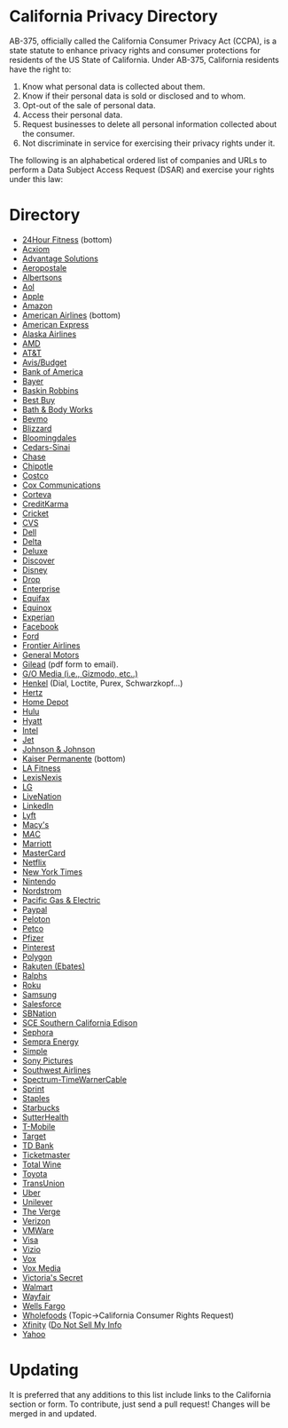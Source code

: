 # California Privacy Directory
AB-375, officially called the California Consumer Privacy Act (CCPA), is a state statute to enhance privacy rights and consumer protections for residents of the US State of California.
Under AB-375, California residents have the right to:

1. Know what personal data is collected about them.
2. Know if their personal data is sold or disclosed and to whom.
3. Opt-out of the sale of personal data.
4. Access their personal data.
5. Request businesses to delete all personal information collected about the consumer.
6. Not discriminate in service for exercising their privacy rights under it.

The following is an alphabetical ordered list of companies and URLs to perform a Data Subject Access Request (DSAR) and exercise your rights under this law:

# Directory
* [24Hour Fitness](https://www.24hourfitness.com/membership/inclub_privacy_policy.html) (bottom)
* [Acxiom](https://www.acxiom.com/caconsumer/)
* [Advantage Solutions](https://privacyportal-cdn.onetrust.com/dsarwebform/d6cba5fa-4e44-47b7-8e91-8f217ac30350/c81e9b88-7ed7-41cf-b6bc-7d2c781f93b9.html)
* [Aeropostale](https://www.aeropostale.com/ccpa_request/)
* [Albertsons](https://privacyportal-cdn.onetrust.com/dsarwebform/ea30fd57-7c9b-4aa0-b3c2-5ff790e3550f/9f10c78c-dad2-48a7-914b-79040240d917.html?state=CA)
* [Aol](https://aol.mydashboard.oath.com/lite)
* [Apple](https://www.apple.com/legal/privacy/california/)
* [Amazon](https://www.amazon.com/gp/help/customer/display.html?nodeId=GC5HB5DVMU5Y8CJ2)
* [American Airlines](https://www.aa.com/i18n/customer-service/support/privacy-policy.jsp) (bottom)
* [American Express](https://iforms.americanexpress.com/iFormsSecure/un/iforms.do?cuid=ccpa_en_US&evtsrc=link&evttype=0)
* [Alaska Airlines](https://privacyportal-cdn.onetrust.com/dsarwebform/7a066a1e-5ec0-4f03-ba72-9ee06ba6e1d3/2d92e0a3-b352-421c-9481-1ea9f187fc27.html)
* [AMD](https://www.amd.com/en/corporate/privacy#faq-Your-California-Privacy-Notice-and-Rights)
* [AT&T](https://about.att.com/csr/home/privacy/StateLawApproach/ccpa.html)
* [Avis/Budget](https://privacyportal-cdn.onetrust.com/dsarwebform/3049dc52-d1d0-4f29-98a6-716dc298f06f/db26e683-0e64-4e8a-93fa-943ab693d0f2.html)
* [Bank of America](https://www.bankofamerica.com/security-center/ccpa-disclosure/)
* [Bayer](https://www.bayer.us/en/data-privacy-office-contact-form/)
* [Baskin Robbins](https://www.baskinrobbins.com/en/consumer-rights)
* [Best Buy](https://www.bestbuy.com/site/privacy-policy/california-privacy-rights/pcmcat204400050063.c)
* [Bath & Body Works](https://www.bathandbodyworks.com/customer-care/california-privacy-rights.html)
* [Bevmo](https://www.bevmo.com/privacy-policy/ccpa-submission)
* [Blizzard](https://www.blizzard.com/en-us/legal/a97631bf-2b21-4755-a740-5934bd5cb632/do-not-sell-my-personal-information)
* [Bloomingdales](https://www.customerservice-bloomingdales.com/app/answers/detail/a_id/357/~/bloomingdales-and-bloomingdales.com-notice-of-privacy-practices#CaliforniaResidents)
* [Cedars-Sinai](https://www.cedars-sinai.org/privacy-policy.html)
* [Chase](https://www.chase.com/digital/resources/privacy-security/privacy/ca-consumer-privacy-act/ccpa-request)
* [Chipotle](https://www.chipotle.com/donotsell)
* [Costco](https://www.costco.com/DNSMIView)
* [Cox Communications](https://www.cox.com/aboutus/policies/ccpa.html)
* [Corteva](https://www.corteva.com/forms/privacy-request.html)
* [CreditKarma](https://www.creditkarma.com/about/privacy-ca-20200101)
* [Cricket](https://www.cricketwireless.com/privacy)
* [CVS](https://www.cvs.com/extracare/ccpa)
* [Dell](https://www.dell.com/learn/us/en/uscorp1/policies-privacy#ycpr)
* [Delta](https://www.delta.com/us/en/legal/privacy-and-security)
* [Deluxe](https://www.deluxe.com/policy/privacy-california)
* [Discover](https://www.discover.com/privacy-statement/california-request.html)
* [Disney](https://privacy.thewaltdisneycompany.com/en/dnsmi/)
* [Drop](https://www.earnwithdrop.com/privacy#california)
* [Enterprise](https://enterpriseprivacy.ethicspointvp.com/custom/enterpriseprivacy/forms/privacy/form_data.asp?lang=en)
* [Equifax](https://myprivacy.equifax.com/personal-info)
* [Equinox](https://www.equinox.com/privacyrequest)
* [Experian](https://www.experian.com/privacy/ccpa-privacy-policy.html)
* [Facebook](https://www.facebook.com/help/contact/784491318687824)
* [Ford](http://www.ford.com/help/privacy/ccpa)
* [Frontier Airlines](https://privacyportal-cdn.onetrust.com/dsarwebform/d05efb49-8659-41c8-a149-06569bb9429f/b1553c03-92ee-47cc-a026-4b191092dcf2.html)
* [General Motors](https://www.gm.com/consumer-privacy.html)
* [Gilead](https://www.gilead.com/privacy-statements) (pdf form to email).
* [G/O Media (i.e., Gizmodo, etc..)](https://g-omedia.com/privacy-policy/)
* [Henkel](https://henkelprivacy.exterro.net/portal/dsar.htm?target=henkelprivacy) (Dial, Loctite, Purex, Schwarzkopf...)
* [Hertz](https://pub.emails.hertz.com/californiaprivacyrights)
* [Home Depot](https://www.homedepot.com/c/Exercise_My_Privacy_Rights)
* [Hulu](https://www.hulu.com/do-not-sell-my-info)
* [Hyatt](https://privacyportal-cdn.onetrust.com/dsarwebform/9c6a75e1-7924-4576-b3ba-d5ec88c9ad5e/99cb394e-9038-4c9a-81e4-285f5688f5e8.html)
* [Intel](https://www.intel.com/content/www/us/en/privacy/privacy-ccpa-california.html)
* [Jet](https://jet.com/privacy-notice)
* [Johnson & Johnson](https://privacyportal-cdn.onetrust.com/dsarwebform/96f23ee1-34e3-41d6-8d5a-07f0d554152b/e10a8ea9-63dd-4d22-b709-06a9b97de6b4.html?WebsiteName=jnj.com)
* [Kaiser Permanente](https://healthy.kaiserpermanente.org/privacy) (bottom)
* [LA Fitness](https://privacyrights.fitnessintl.com/)
* [LexisNexis](https://risk.lexisnexis.com/ccpa)
* [LG](https://www.lg.com/us/privacy)
* [LiveNation](https://privacyportal-cdn.onetrust.com/dsarwebform/ba6f9c5b-dda5-43bd-bac4-4e06afccd928/b3c0feda-599b-43d9-ae70-2e33b14b3b6b.html)
* [LinkedIn](https://www.linkedin.com/legal/california-privacy-disclosure)
* [Lyft](https://www.lyft.com/privacy)
* [Macy's](https://www.customerservice-macys.com/app/answers/detail/a_id/6617/~/california-privacy-rights)
* [M*A*C](https://privacyportal-cdn.onetrust.com/dsarwebform/84bcbfa6-9d87-4573-b6f8-acfb1a7839a8/433c7e56-cb05-4e61-bad5-946cb80447d6.html)
* [Marriott](https://privacyportal-cdn.onetrust.com/dsarwebform/0894cd2c-85ba-4d0b-8ec1-e18f3735e0e0/6a56958d-33d0-40a7-82d4-9859be6f1f82.html)
* [MasterCard](https://www.mastercard.us/public/my-data/gdp-public/en/personal-data-request.html?locale=en-us&region=NAM)
* [Netflix](https://help.netflix.com/legal/privacy#ccpa)
* [New York Times](https://www.nytimes.com/data-subject-request)
* [Nintendo](https://www.nintendo.com/privacy-request/)
* [Nordstrom](https://shop.nordstrom.com/c/california-consumer-privacy-rights#anchor-link-submitting-a-request)
* [Pacific Gas & Electric](https://pgeipaprod.service-now.com/privacy_consumer)
* [Paypal](https://www.paypal.com/us/smarthelp/contact-us?email=privacy)
* [Peloton](https://www.onepeloton.com/california-privacy-notice)
* [Petco](https://dsar.oncentrl.com/petco_rightsrequest.html)
* [Pfizer](http://www.pfizer.com/individualrights)
* [Pinterest](https://policy.pinterest.com/en/privacy-policy)
* [Polygon](https://www.polygon.com/contact#donotsell)
* [Rakuten (Ebates)](https://www.rakuten.com/privacy-preferences.htm)
* [Ralphs](https://www.ralphs.com/i/privacy-policy/rights-and-choices)
* [Roku](https://privacy.roku.com/ccpa)
* [Samsung](https://www.samsung.com/us/privacy/ccpa/)
* [Salesforce](https://www.salesforce.com/form/other/privacy-request/)
* [SBNation](https://www.sbnation.com/contact#donotsell)
* [SCE Southern California Edison](https://www.sce.com/california-consumer-privacy-act-information-request)
* [Sephora](https://www.sephora.com/beauty/privacy-policy#USCaliforniaPrivacyNotices)
* [Sempra Energy](https://www.sempra.com/privacy#tab-2262)
* [Simple](https://www.simple.com/policies/simple-privacy-policy)
* [Sony Pictures](https://secure.sonypictures.com/corp/contactus.html)
* [Southwest Airlines](https://t.iluv.southwest.com/webApp/swaAPP_DataPrivacy_CustomerContact)
* [Spectrum-TimeWarnerCable](https://www.spectrum.com/policies/your-privacy-rights-opt-out)
* [Sprint](https://www.sprint.com/en/ccpaportal.html)
* [Staples](https://submit-irm.trustarc.com/services/validation/2394f394-3df4-4051-bfa1-50c2cfa45f02)
* [Starbucks](https://privacyportal-cdn.onetrust.com/dsarwebform/f9975fc5-c93f-4ff8-8169-846d8f6cd4d2/dd7e8c8f-839f-4be3-9ebc-060786941e92.html)
* [SutterHealth](https://www.sutterhealth.org/privacy/privacy-request)
* [T-Mobile](https://www.t-mobile.com/privacy-center/take-control-of-your-data)
* [Target](https://www.target.com/do-not-sell-ca)
* [TD Bank](https://www.td.com/us/en/personal-banking/privacy/california/)
* [Ticketmaster](https://app.onetrust.com/app/#/webform/a912475c-660e-40a7-b320-844ea439062a)
* [Total Wine](https://privacyportal-cdn.onetrust.com/dsarwebform/e8e8c9e2-21a8-4ddb-9a65-ea588ce288e7/d9869c13-df6f-4e17-bd93-828f47dc9e79.html)
* [Toyota](https://privacy.toyota.com/)
* [TransUnion](https://www.transunion.com/consumer-privacy)
* [Uber](https://privacy.uber.com/privacy/california)
* [Unilever](https://privacy.unileversolutions.com/en/rights-request-form.html)
* [The Verge](https://www.theverge.com/contact#donotsell)
* [Verizon](https://www.verizonwireless.com/support/ccpa-faqs/)
* [VMWare](https://www.vmware.com/help/privacy/california-privacy-rights.html)
* [Visa](https://usa.visa.com/legal/global-privacy-notice/ca-privacy-rights.html)
* [Vizio](https://www.vizio.com/en/terms/privacy-policy)
* [Vox](https://www.vox.com/contact#donotsell)
* [Vox Media](https://www.voxmedia.com/contact#donotsell)
* [Victoria's Secret](https://www.victoriassecret.com/data-subject-request)
* [Walmart](https://corporate.walmart.com/privacy-security/california-privacy-rights)
* [Wayfair](https://www.wayfair.com/customerservice/general_info.php)
* [Wells Fargo](https://www.wellsfargo.com/privacy-security/privacy/california-consumer-privacy-notice/)
* [Wholefoods](https://www.wholefoodsmarket.com/customer-service/contact-us) (Topic->California Consumer Rights Request)
* [Xfinity](https://www.xfinity.com/privacy/requests) ([Do Not Sell My Info](https://www.xfinity.com/privacy/manage-preference)
* [Yahoo](https://yahoo.mydashboard.oath.com/)

# Updating
It is preferred that any additions to this list include links to the California section or form. To contribute, just send a pull request!
Changes will be merged in and updated.
